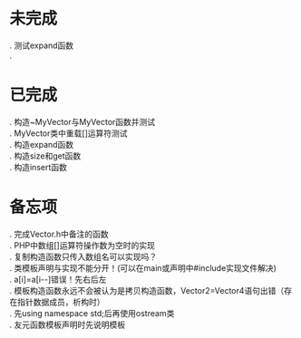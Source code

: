# 未完成  
. 测试expand函数  
.   

# 已完成  
. 构造~MyVector与MyVector函数并测试  
. MyVector类中重载[]运算符测试  
. 构造expand函数  
. 构造size和get函数  
. 构造insert函数  


# 备忘项  
. 完成Vector.h中备注的函数  
. PHP中数组[]运算符操作数为空时的实现  
. 复制构造函数只传入数组名可以实现吗？  
. 类模板声明与实现不能分开！(可以在main或声明中#include实现文件解决)  
. a[i]=a[i--]错误！先右后左  
. 模板构造函数永远不会被认为是拷贝构造函数，Vector2=Vector4语句出错（存在指针数据成员，析构时）  
. 先using namespace std;后再使用ostream类  
. 友元函数模板声明时先说明模板  